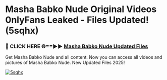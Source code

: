 # Masha Babko Nude Original Videos 0nlyFans Leaked - Files Updated! (5sqhx)

<h3>🔴 CLICK HERE 🌐==►► <a href="https://tinyurl.com/52m3yx9h" rel="nofollow">Masha Babko Nude Updated Files</a></h3>

Get Masha Babko Nude and all content. Now you can access all videos and pictures of Masha Babko Nude. New Updated Files 2025!

[![5sqhx](https://i.imgur.com/TnHtlc8.gif)](https://tinyurl.com/52m3yx9h)
